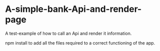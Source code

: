 # A-simple-bank-Api-and-render-page
A test-example of how to call an Api and render it information.

npm install to add all the files required to a correct functioning of the app.
